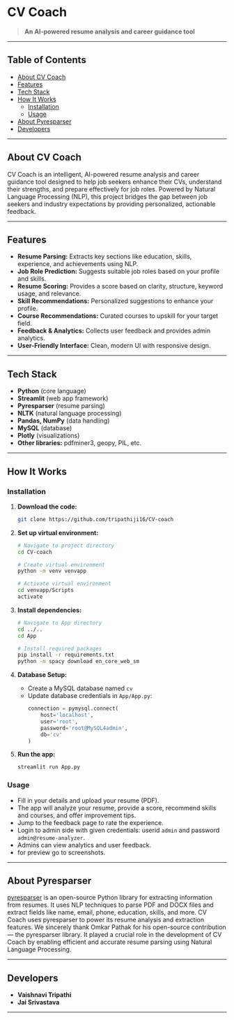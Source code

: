 # CV Coach

> **An AI-powered resume analysis and career guidance tool**

---

## Table of Contents
- [About CV Coach](#about-cv-coach)
- [Features](#features)
- [Tech Stack](#tech-stack)
- [How It Works](#how-it-works)
  - [Installation](#installation)
  - [Usage](#usage)
- [About Pyresparser](#about-pyresparser)
- [Developers](#developers)


---

## About CV Coach
CV Coach is an intelligent, AI-powered resume analysis and career guidance tool designed to help job seekers enhance their CVs, understand their strengths, and prepare effectively for job roles. Powered by Natural Language Processing (NLP), this project bridges the gap between job seekers and industry expectations by providing personalized, actionable feedback.

---

## Features
- **Resume Parsing:** Extracts key sections like education, skills, experience, and achievements using NLP.
- **Job Role Prediction:** Suggests suitable job roles based on your profile and skills.
- **Resume Scoring:** Provides a score based on clarity, structure, keyword usage, and relevance.
- **Skill Recommendations:** Personalized suggestions to enhance your profile.
- **Course Recommendations:** Curated courses to upskill for your target field.
- **Feedback & Analytics:** Collects user feedback and provides admin analytics.
- **User-Friendly Interface:** Clean, modern UI with responsive design.

---

## Tech Stack
- **Python** (core language)
- **Streamlit** (web app framework)
- **Pyresparser** (resume parsing)
- **NLTK** (natural language processing)
- **Pandas, NumPy** (data handling)
- **MySQL** (database)
- **Plotly** (visualizations)
- **Other libraries:** pdfminer3, geopy, PIL, etc.

---

## How It Works
### Installation
1. **Download the code:**
   ```bash
   git clone https://github.com/tripathiji16/CV-coach
   ```

2. **Set up virtual environment:**
   ```bash
   # Navigate to project directory
   cd CV-coach
   
   # Create virtual environment
   python -m venv venvapp
   
   # Activate virtual environment
   cd venvapp/Scripts
   activate
   ```

3. **Install dependencies:**
   ```bash
   # Navigate to App directory
   cd ../..
   cd App
   
   # Install required packages
   pip install -r requirements.txt
   python -m spacy download en_core_web_sm
   ```

4. **Database Setup:**
   - Create a MySQL database named `cv`
   - Update database credentials in `App/App.py`:
     ```python
     connection = pymysql.connect(
         host='localhost',
         user='root',
         password='root@MySQL4admin',
         db='cv'
     )
     ```

5. **Run the app:**
   ```bash
   streamlit run App.py
   ```

### Usage
- Fill in your details and upload your resume (PDF).
- The app will analyze your resume, provide a score, recommend skills and courses, and offer improvement tips.
- Jump to the feedback page to rate the experience.
- Login to admin side with given credentials: userid `admin` and password `admin@resume-analyzer`.
- Admins can view analytics and user feedback.
- for preview go to screenshots.

---

## About Pyresparser
[pyresparser](https://github.com/OmkarPathak/pyresparser) is an open-source Python library for extracting information from resumes. It uses NLP techniques to parse PDF and DOCX files and extract fields like name, email, phone, education, skills, and more. CV Coach uses pyresparser to power its resume analysis and extraction features. We sincerely thank Omkar Pathak for his open-source contribution — the pyresparser library. It played a crucial role in the development of CV Coach by enabling efficient and accurate resume parsing using Natural Language Processing.

---

## Developers
- **Vaishnavi Tripathi**
- **Jai Srivastava**

---

